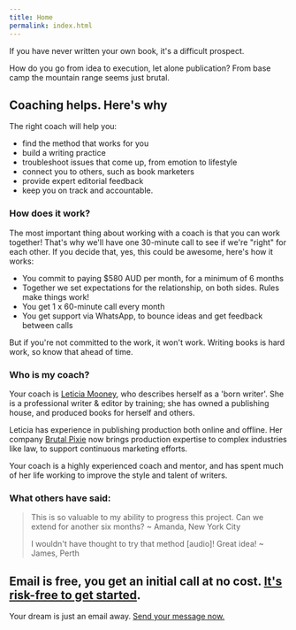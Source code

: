 ```yaml
---
title: Home
permalink: index.html
---
```

If you have never written your own book, it's a difficult prospect. 

How do you go from idea to execution, let alone publication? From base camp the mountain range seems just brutal.
## Coaching helps. Here's why
The right coach will help you:

* find the method that works for you
* build a writing practice
* troubleshoot issues that come up, from emotion to lifestyle
* connect you to others, such as book marketers
* provide expert editorial feedback 
* keep you on track and accountable.

### How does it work?

The most important thing about working with a coach is that you can work together! That's why we'll have one 30-minute call to see if we're "right" for each other.
If you decide that, yes, this could be awesome, here's how it works:

* You commit to paying $580 AUD per month, for a minimum of 6 months
* Together we set expectations for the relationship, on both sides. Rules make things work!
* You get 1 x 60-minute call every month
* You get support via WhatsApp, to bounce ideas and get feedback between calls

But if you're not committed to the work, it won't work. Writing books is hard work, so know that ahead of time.

### Who is my coach?

Your coach is [Leticia Mooney](http://biodagar.com/about), who describes herself as a 'born writer'. She is a professional writer & editor by training; she has owned a publishing house, and produced books for herself and others.

Leticia has experience in publishing production both online and offline. Her company [Brutal Pixie](https://brutalpixie.com) now brings production expertise to complex industries like law, to support continuous marketing efforts. 

Your coach is a highly experienced coach and mentor, and has spent much of her life working to improve the style and talent of writers.

### What others have said:

<blockquote> This is so valuable to my ability to progress this project. Can we extend for another six months? ~ Amanda, New York City

I wouldn't have thought to try that method [audio]! Great idea! ~ James, Perth</blockquote>

## Email is free, you get an initial call at no cost. [It's risk-free to get started](https://brutalpixie.typeform.com/to/n55yGQ).

Your dream is just an email away. [Send your message now.](https://brutalpixie.typeform.com/to/n55yGQ)

